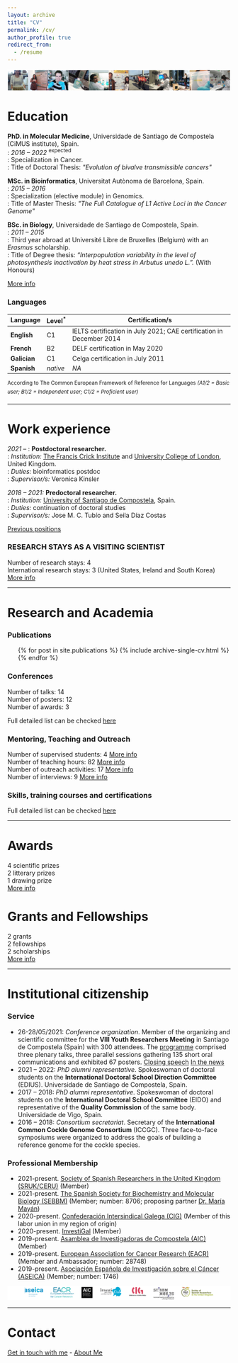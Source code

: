 ```yaml
---
layout: archive
title: "CV"
permalink: /cv/
author_profile: true
redirect_from:
  - /resume
---
```


<img src='/images/1_TiraFotosPhD-AliciaLBruzos.png'>  

Education
=======
**PhD. in Molecular Medicine**, Universidade de Santiago de Compostela (CiMUS institute), Spain.  
:   *2016 – 2022* <sup>expected</sup>  
:   Specialization in Cancer.  
:   Title of Doctoral Thesis: _"Evolution of bivalve transmissible cancers"_  
  
**MSc. in Bioinformatics**, Universitat Autònoma de Barcelona, Spain.  
:   *2015 – 2016*	  
:   Specialization (elective module) in Genomics.  
:   Title of Master Thesis: _"The Full Catalogue of L1 Active Loci in the Cancer Genome"_  

**BSc. in Biology**, Universidade de Santiago de Compostela, Spain.  
:   *2011 – 2015* 	
:   Third year abroad at Université Libre de Bruxelles (Belgium) with an _Erasmus_ scholarship.  
:   Title of Degree thesis: _“Interpopulation variability in the level of photosynthesis inactivation by heat stress in Arbutus unedo L.”._ (With Honours)  

[More info](https://albruzos.github.io/education/) 


### Languages

| Language | Level<sup>*</sup> | Certification/s |
| ------------- | ------------- | ------------- | 
| **English** | C1 | IELTS certification in July 2021; CAE certification in December 2014 |
| **French** | B2 | DELF certification in May 2020 |
| **Galician** | C1 | Celga certification in July 2011 |
| **Spanish** | _native_ | _NA_ |

<sup>According to The Common European Framework of Reference for Languages *(A1/2 = Basic user; B1/2 = Independent user; C1/2 = Proficient user)* </sup> 

---

Work experience
=======
_2021_ – 	    :	**Postdoctoral researcher.**  
:   *Institution:* [The Francis Crick Institute](https://www.crick.ac.uk/) and [University College of London](https://www.ucl.ac.uk/), United Kingdom.  
:   *Duties:* bioinformatics postdoc  
:   *Supervisor/s:* Veronica Kinsler  

_2018 – 2021:_ **Predoctoral researcher.**  
:   *Institution:* [University of Santiago de Compostela](https://www.usc.es/gl), Spain.  
:   *Duties:* continuation of doctoral studies  
:   *Supervisor/s:* Jose M. C. Tubío and Seila Díaz Costas  

[Previous positions](https://albruzos.github.io/jobs/)  

### RESEARCH STAYS AS A VISITING SCIENTIST
Number of research stays: 4  
International research stays: 3 (United States, Ireland and South Korea)  
[More info](https://albruzos.github.io/jobs/)  

---

Research and Academia
======

### Publications
  <ul>{% for post in site.publications %}
    {% include archive-single-cv.html %}
  {% endfor %}</ul>
  
### Conferences

Number of talks: 14  
Number of posters: 12  
Number of awards: 3  

Full detailed list can be checked [here](https://albruzos.github.io/talks/)  

### Mentoring, Teaching and Outreach

Number of supervised students: 4 [More info](https://albruzos.github.io/teaching/supervision)      
Number of teaching hours: 82 [More info](https://albruzos.github.io/teaching/university-teaching)  
Number of outreach activities: 17 [More info](https://albruzos.github.io/outreach/)  
Number of interviews: 9 [More info](https://albruzos.github.io/media/)  

### Skills, training courses and certifications

Full detailed list can be checked [here](https://albruzos.github.io/skills-certifications/)

---

Awards
======
4 scientific prizes  
2 litterary prizes  
1 drawing prize  
[More info](https://albruzos.github.io/awardsgrants/awards/)

Grants and Fellowships
======
2 grants  
2 fellowships  
2 scholarships  
[More info](https://albruzos.github.io/awardsgrants/grants/)

---

Institutional citizenship
======

### Service
* 26-28/05/2021: _Conference organization_. Member of the organizing and scientific committee for the **VIII Youth Researchers Meeting** in Santiago de Compostela (Spain) with 300 attendees. The [programme](https://albruzos.github.io/files/ScientificProgramme_VIII-EncontroMocidadeInvestigadora.pdf) comprised three plenary talks, three parallel sessions gathering 135 short oral communications and exhibited 67 posters. [Closing speech](https://www.youtube.com/watch?v=oEo8HwLZy2s) [In the news](https://www.linkedin.com/posts/alicialopezbruzos_conferences2021-conference-research-activity-6810986196924207105-O6Qw)  
* 2021 – 2022: _PhD alumni representative_. Spokeswoman of doctoral students on the **International Doctoral School Direction Committee** (EDIUS). Universidade de Santiago de Compostela, Spain.
* 2017 – 2018: _PhD alumni representative_. Spokeswoman of doctoral students on the **International Doctoral School Committee** (EIDO) and representative of the **Quality Commission** of the same body. Universidade de Vigo, Spain.
* 2016 – 2018: _Consortium secretariat_. Secretary of the **International Common Cockle Genome Consortium** (ICCGC). Three face-to-face symposiums were organized to address the goals of building a reference genome for the cockle species. 

### Professional Membership
* 2021-present.	[Society of Spanish Researchers in the United Kingdom (SRUK/CERU)](https://sruk.org.uk/) (Member)
* 2021-present.	[The Spanish Society for Biochemistry and Molecular Biology (SEBBM)](https://sebbm.es/) (Member; number: 8706; proposing partner [Dr. María Mayán](http://www.inibic.es/portfolio-items/cellcom/)) 
* 2020-present.	[Confederación Intersindical Galega (CIG)](https://www.cig.gal/) (Member of this labor union in my region of origin) 
* 2020-present.	[InvestiGal](https://investi.gal/) (Member)  
* 2019-present.	[Asamblea de Investigadoras de Compostela (AIC)](https://asembleadeinvestigadoras.gal/) (Member)  
* 2019-present.	[European Association for Cancer Research (EACR)](https://www.eacr.org/) (Member and Ambassador; number: 28748) 
* 2019-present.	[Asociación Española de Investigación sobre el Cáncer (ASEICA)](https://www.aseica.es) (Member; number: 1746)  
  
<img src='/images/albruzos-memberships.png'>  

---

Contact
======

[Get in touch with me](https://albruzos.github.io/contact) - [About Me](https://albruzos.github.io/) 


